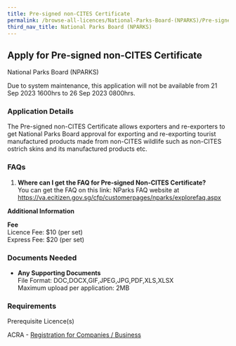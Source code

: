 ```yaml
---
title: Pre-signed non-CITES Certificate
permalink: /browse-all-licences/National-Parks-Board-(NPARKS)/Pre-signed-non-CITES-Certificate
third_nav_title: National Parks Board (NPARKS)
---
```


## Apply for Pre-signed non-CITES Certificate

National Parks Board (NPARKS)

<p>Due to system maintenance, this application will not be available from 21 Sep 2023 1600hrs to 26 Sep 2023 0800hrs.</p>

<H3>Application Details</H3>

<p>The Pre-signed non-CITES Certificate allows exporters and re-exporters to get National Parks Board approval for exporting and re-exporting tourist manufactured products made from non-CITES wildlife such as non-CITES ostrich skins and its manufactured products etc.</p>
<h3>FAQs</h3>
<ol>
<li><strong>Where can I get the FAQ for Pre-signed Non-CITES Certificate?</strong><br />You can get the FAQ on this link: NParks FAQ website at <a href="https://va.ecitizen.gov.sg/cfp/customerpages/nparks/explorefaq.aspx" target="_blank" rel="noopener">https://va.ecitizen.gov.sg/cfp/customerpages/nparks/explorefaq.aspx</a></li>
</ol>

<strong>Additional Information</strong>

<p><strong>Fee<br /></strong>Licence Fee: $10 (per set)<br />Express Fee: $20 (per set)</p>

<H3>Documents Needed</H3>

<ul>
<li><strong>Any Supporting Documents</strong><br />File Format: DOC,DOCX,GIF,JPEG,JPG,PDF,XLS,XLSX<br />Maximum upload per application: 2MB</li>
</ul>

<H3>Requirements</H3>

<p>Prerequisite Licence(s)</p>
<p>ACRA - <a href="https://www.acra.gov.sg/Home/" target="_blank" rel="noopener">Registration for Companies / Business</a></p>

